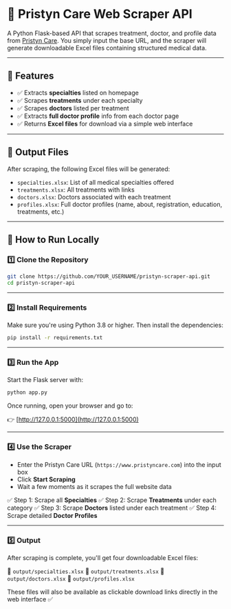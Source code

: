 # 🏥 Pristyn Care Web Scraper API

A Python Flask-based API that scrapes treatment, doctor, and profile data from [Pristyn Care](https://www.pristyncare.com). You simply input the base URL, and the scraper will generate downloadable Excel files containing structured medical data.

---

## 📌 Features

- ✅ Extracts **specialties** listed on homepage
- ✅ Scrapes **treatments** under each specialty
- ✅ Scrapes **doctors** listed per treatment
- ✅ Extracts **full doctor profile** info from each doctor page
- ✅ Returns **Excel files** for download via a simple web interface

---

## 📁 Output Files

After scraping, the following Excel files will be generated:

- `specialties.xlsx`: List of all medical specialties offered
- `treatments.xlsx`: All treatments with links
- `doctors.xlsx`: Doctors associated with each treatment
- `profiles.xlsx`: Full doctor profiles (name, about, registration, education, treatments, etc.)

---

## 🚀 How to Run Locally

### 1️⃣ Clone the Repository

```bash
git clone https://github.com/YOUR_USERNAME/pristyn-scraper-api.git
cd pristyn-scraper-api
````

---

### 2️⃣ Install Requirements

Make sure you're using Python 3.8 or higher. Then install the dependencies:

```bash
pip install -r requirements.txt
```

---

### 3️⃣ Run the App

Start the Flask server with:

```bash
python app.py
```

Once running, open your browser and go to:

👉 [http://127.0.0.1:5000](http://127.0.0.1:5000)

---

### 4️⃣ Use the Scraper

* Enter the Pristyn Care URL (`https://www.pristyncare.com`) into the input box
* Click **Start Scraping**
* Wait a few moments as it scrapes the full website data

✅ Step 1: Scrape all **Specialties**
✅ Step 2: Scrape **Treatments** under each category
✅ Step 3: Scrape **Doctors** listed under each treatment
✅ Step 4: Scrape detailed **Doctor Profiles**

---

### 5️⃣ Output

After scraping is complete, you'll get four downloadable Excel files:

📁 `output/specialties.xlsx`
📁 `output/treatments.xlsx`
📁 `output/doctors.xlsx`
📁 `output/profiles.xlsx`

These files will also be available as clickable download links directly in the web interface ✅


